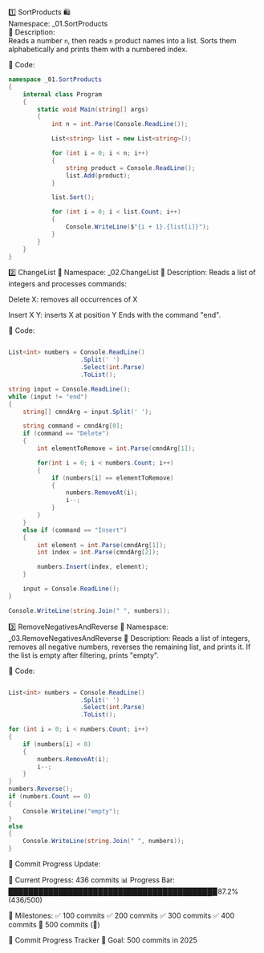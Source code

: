 1️⃣ SortProducts 🛍️  
Namespace: _01.SortProducts  
📌 Description:  
Reads a number `n`, then reads `n` product names into a list. Sorts them alphabetically and prints them with a numbered index.

📝 Code:

```csharp
namespace _01.SortProducts
{
    internal class Program
    {
        static void Main(string[] args)
        {
            int n = int.Parse(Console.ReadLine());

            List<string> list = new List<string>();

            for (int i = 0; i < n; i++)
            {
                string product = Console.ReadLine();
                list.Add(product);
            }

            list.Sort();

            for (int i = 0; i < list.Count; i++)
            {
                Console.WriteLine($"{i + 1}.{list[i]}");
            }
        }
    }
}
```
2️⃣ ChangeList 🧾
Namespace: _02.ChangeList
📌 Description:
Reads a list of integers and processes commands:

Delete X: removes all occurrences of X

Insert X Y: inserts X at position Y
Ends with the command "end".

📝 Code:

```csharp

List<int> numbers = Console.ReadLine()
                    .Split(' ')
                    .Select(int.Parse)
                    .ToList();

string input = Console.ReadLine();
while (input != "end")
{
    string[] cmndArg = input.Split(' ');

    string command = cmndArg[0];
    if (command == "Delete")
    {
        int elementToRemove = int.Parse(cmndArg[1]);

        for(int i = 0; i < numbers.Count; i++)
        {
            if (numbers[i] == elementToRemove)
            {
                numbers.RemoveAt(i);
                i--;
            }
        }
    }
    else if (command == "Insert")
    {
        int element = int.Parse(cmndArg[1]);
        int index = int.Parse(cmndArg[2]);

        numbers.Insert(index, element);
    }

    input = Console.ReadLine();
}

Console.WriteLine(string.Join(" ", numbers));
```
3️⃣ RemoveNegativesAndReverse 🔄
Namespace: _03.RemoveNegativesAndReverse
📌 Description:
Reads a list of integers, removes all negative numbers, reverses the remaining list, and prints it. If the list is empty after filtering, prints "empty".

📝 Code:

```csharp

List<int> numbers = Console.ReadLine()
                    .Split(' ')
                    .Select(int.Parse)
                    .ToList();

for (int i = 0; i < numbers.Count; i++)
{
    if (numbers[i] < 0)
    {
        numbers.RemoveAt(i);
        i--;
    }
}
numbers.Reverse();
if (numbers.Count == 0)
{
    Console.WriteLine("empty");
}
else
{
    Console.WriteLine(string.Join(" ", numbers));
}

```
📅 Commit Progress Update:

📅 Current Progress: 436 commits
📊 Progress Bar:
█████████████████████████████████████████▉87.2% (436/500)

📌 Milestones:
✅ 100 commits
✅ 200 commits
✅ 300 commits
✅ 400 commits
🔲 500 commits (🎉)

🎯 Commit Progress Tracker
🚀 Goal: 500 commits in 2025
